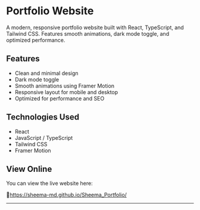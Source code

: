 # Portfolio Website

A modern, responsive portfolio website built with React, TypeScript, and Tailwind CSS. Features smooth animations, dark mode toggle, and optimized performance.

## Features

- Clean and minimal design
- Dark mode toggle
- Smooth animations using Framer Motion
- Responsive layout for mobile and desktop
- Optimized for performance and SEO

## Technologies Used

- React
- JavaScript / TypeScript
- Tailwind CSS
- Framer Motion

## View Online

You can view the live website here:

🔗https://sheema-md.github.io/Sheema_Portfolio/

---
